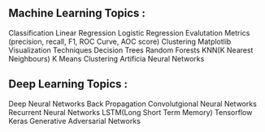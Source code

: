 ## Machine Learning Topics :
  Classification
  Linear Regression
  Logistic Regression
  Evalutation Metrics (precision, recall, F1, ROC Curve, AOC score)
  Clustering
  Matplotlib Visualization Techniques
  Decision Trees
  Random Forests
  KNN(K Nearest Neighbours)
  K Means Clustering
  Artificia Neural Networks
  
## Deep Learning Topics : 
  Deep Neural Networks
  Back Propagation
  Convolutgional Neural Networks
  Recurrent Neural Networks
  LSTM(Long Short Term Memory)
  Tensorflow
  Keras
  Generative Adversarial Networks
